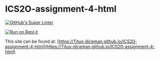 # ICS2O-assignment-4-html

[![GitHub's Super Linter](https://github.com/Titus-diceman/ICS2O-assignment-4-html/workflows/GitHub's%20Super%20Linter/badge.svg)](https://github.com/Titus-diceman/ICS2O-assignment-4-html/actions)

[![Run on Repl.it](https://repl.it/badge/github/Titus-diceman/ICS2O-assignment-4-html)](https://repl.it/github/Titus-diceman/ICS2O-assignment-4-html)

This site can be found at: [https://Titus-diceman.github.io/ICS20-assignment-4-html](https://Titus-diceman.github.io/ICS20-assignment-4-html)
